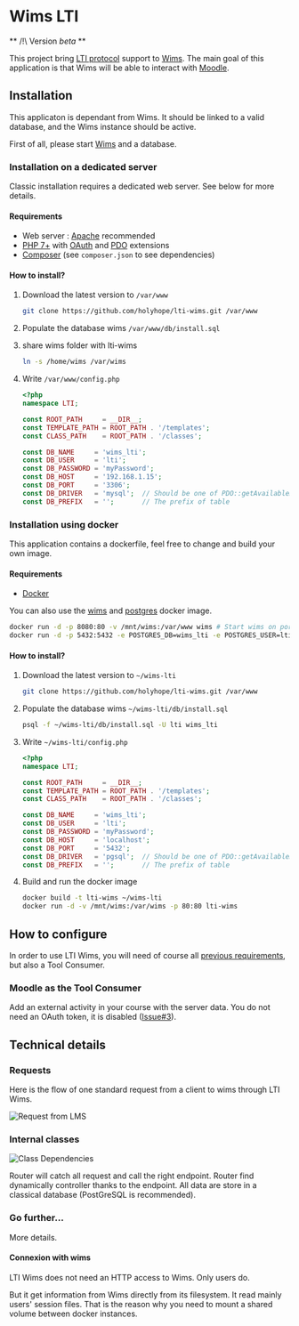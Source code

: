 Wims LTI
========

** /!\ Version *beta* **

This project bring [LTI protocol](http://www.imsglobal.org/specs/ltiv2p0/implementation-guide) support to [Wims](https://sourcesup.renater.fr/projects/wimsdev/).
The main goal of this application is that Wims will be able to interact with [Moodle](http://moodle.org).

Installation
------------

This applicaton is dependant from Wims.
It should be linked to a valid database, and the Wims instance should be active.

First of all, please start [Wims](https://sourcesup.renater.fr/projects/wimsdev/) and a database.

### Installation on a dedicated server

Classic installation requires a dedicated web server. See below for more details.

#### Requirements

* Web server : [Apache](https://httpd.apache.org) recommended
* [PHP 7+](http://php.net) with [OAuth](https://secure.php.net/manual/en/book.oauth.php) and [PDO](https://secure.php.net/manual/en/book.pdo.php) extensions
* [Composer](https://getcomposer.org/) (see `composer.json` to see dependencies)

#### How to install?

1. Download the latest version to `/var/www`

   ```bash
   git clone https://github.com/holyhope/lti-wims.git /var/www
   ```

2. Populate the database wims `/var/www/db/install.sql`

3. share wims folder with lti-wims

   ```bash
   ln -s /home/wims /var/wims
   ```

4. Write `/var/www/config.php`

   ```php
   <?php
   namespace LTI;
   
   const ROOT_PATH     = __DIR__;
   const TEMPLATE_PATH = ROOT_PATH . '/templates';
   const CLASS_PATH    = ROOT_PATH . '/classes';
   
   const DB_NAME     = 'wims_lti';
   const DB_USER     = 'lti';
   const DB_PASSWORD = 'myPassword';
   const DB_HOST     = '192.168.1.15';
   const DB_PORT     = '3306';
   const DB_DRIVER   = 'mysql';  // Should be one of PDO::getAvailableDrivers()
   const DB_PREFIX   = '';       // The prefix of table
   ```

### Installation using docker

This application contains a dockerfile, feel free to change and build your own image.

#### Requirements

* [Docker](https://docs.docker.com/engine/reference/builder/)

You can also use the [wims](https://github.com/afranke/wims) and [postgres](https://hub.docker.com/_/postgres/) docker image.

```bash
docker run -d -p 8080:80 -v /mnt/wims:/var/www wims # Start wims on port 80
docker run -d -p 5432:5432 -e POSTGRES_DB=wims_lti -e POSTGRES_USER=lti -e POSTGRES_PASSWORD=myPassword postgres # Start postgresql on port 5432
```

#### How to install?

1. Download the latest version to `~/wims-lti`

   ```bash
   git clone https://github.com/holyhope/lti-wims.git /var/www
   ```

2. Populate the database wims `~/wims-lti/db/install.sql`

   ```bash
   psql -f ~/wims-lti/db/install.sql -U lti wims_lti
   ```

3. Write `~/wims-lti/config.php`

   ```php
   <?php
   namespace LTI;
   
   const ROOT_PATH     = __DIR__;
   const TEMPLATE_PATH = ROOT_PATH . '/templates';
   const CLASS_PATH    = ROOT_PATH . '/classes';
   
   const DB_NAME     = 'wims_lti';
   const DB_USER     = 'lti';
   const DB_PASSWORD = 'myPassword';
   const DB_HOST     = 'localhost';
   const DB_PORT     = '5432';
   const DB_DRIVER   = 'pgsql';  // Should be one of PDO::getAvailableDrivers()
   const DB_PREFIX   = '';       // The prefix of table
   ```

4. Build and run the docker image

   ```bash
   docker build -t lti-wims ~/wims-lti
   docker run -d -v /mnt/wims:/var/wims -p 80:80 lti-wims
   ```

How to configure
----------------

In order to use LTI Wims, you will need of course all [previous requirements](#requirements), but also a Tool Consumer.

### Moodle as the Tool Consumer

Add an external activity in your course with the server data.
You do not need an OAuth token, it is disabled ([Issue#3](https://github.com/holyhope/lti-wims/issues/3)).

Technical details
-----------------

### Requests

Here is the flow of one standard request from a client to wims through LTI Wims.

![Request from LMS][request]

### Internal classes

![Class Dependencies][dependencies]

Router will catch all request and call the right endpoint. Router find dynamically controller thanks to the endpoint.
All data are store in a classical database (PostGreSQL is recommended).

### Go further...

More details.

#### Connexion with wims

LTI Wims does not need an HTTP access to Wims. Only users do.

But it get information from Wims directly from its filesystem.
It read mainly users' session files.
That is the reason why you need to mount a shared volume between docker instances.

[request]: http://www.plantuml.com/plantuml/png/2oufJKdDAobMqBLJyF4DLh1ISCbNA2ufJKlZ0d61eae-8PuAuPcvnKf0IO-Ga025ejJ2qjJYac8k92cWGX03gCGjCoTLeRYok2Gr5m00 "http://www.plantuml.com/plantuml/uml/2oufJKdDAobMqBLJyF4DLh1ISCbNA2ufJKlZ0d61eae-8PuAuPcvnKf0IO-Ga025ejJ2qjJYac8k92cWGX03gCGjCoTLeRYok2Gr5m00"

[dependencies]: http://www.plantuml.com/plantuml/png/RP3D2i8m48JlUOgbzzOty52B87YGAdYG8h5PiP0cc4r14T_Th8q_BRs5dVbcTdDO6OMtMMaxZwu2IT0_XLZe1es7TFwT6AiGaXAl7PA7YpHAewC47WAYXzs7N59JWvQTgI_LKDeuUsuqZgPPbbNY-Salf9TGMsEmzjRrwSDCI9bYtqdIEsoi1taPUhPtyjXMWXsVwWbuA8r1tcu2-et_WN25KD46oRvf2TQx5HHvlECRmJi6vLZap9ojLk4pUe1tYR_wdyt4mdQEa1WPjKmtSFeB "http://www.plantuml.com/plantuml/uml/RP7B2i8m44Nt-OgXU-iVYDGY22wa2YwaI6n6BAG9PX9Gn7ytO-kZfRimzvuxZyp9I-T3eyLXPHJUfeKD7bq9ag1z2h7GDHeFazctOgn2I0gy1YGF5scKHaS9F0Hq7dOVCabr1Le6KrtAlhHnzbnh75JJD2t5yvEVIo-XiiPWvQrhq_kPC66AVIT9xx2X7kLbxBEzayUc5Epuj1w1-z8GvEb6e5_v7uXR2DNP8DdN3S5wju8yw_RuHl2CKJdc6JDdgrKyHWlmBDrL_xEPMDZW28cHGPVn3k_qEHeLl_e5?switch"
